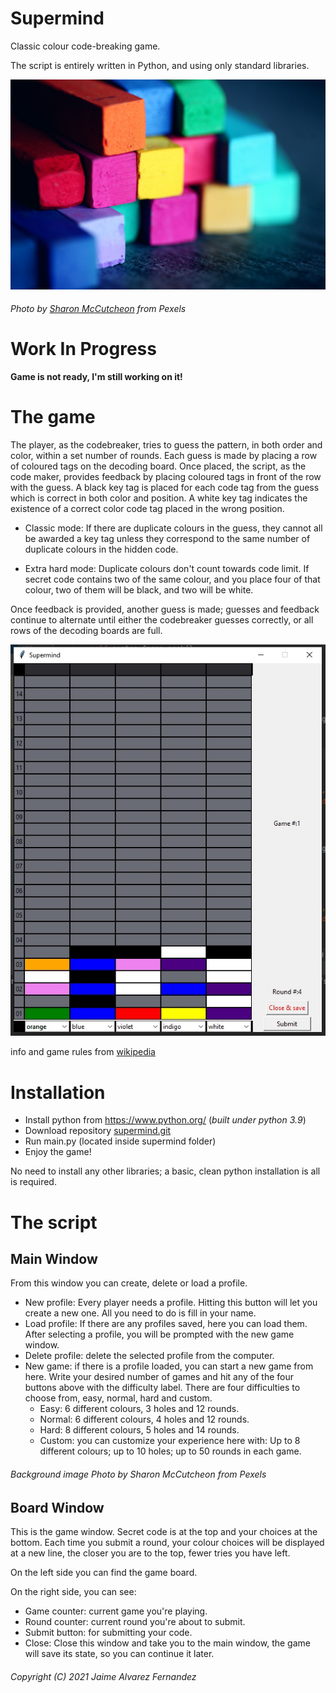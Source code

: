 # Supermind
 Classic colour code-breaking game.

The script is entirely written in Python, and using only standard libraries.

![image](img/logo.jpg)
###### Photo by <a href="https://www.pexels.com/@mccutcheon">Sharon McCutcheon</a> from Pexels

# Work In Progress

**Game is not ready, I'm still working on it!**

# The game

The player, as the codebreaker, tries to guess the pattern, in both order and color, within a set number of rounds. 
Each guess is made by placing a row of coloured tags on the decoding board. 
Once placed, the script, as the code maker, provides feedback by placing  coloured tags in front of the row with the guess. 
A black key tag is placed for each code tag from the guess which is correct in both color and position. A white key tag
indicates the existence of a correct color code tag placed in the wrong position.

- Classic mode:
If there are duplicate colours in the guess, they cannot all be awarded a key tag unless they correspond to the same 
number of duplicate colours in the hidden code.

- Extra hard mode:
Duplicate colours don't count towards code limit. If secret code contains two of the same colour, and you place four
of that colour, two of them will be black, and two will be white.

Once feedback is provided, another guess is made; guesses and feedback continue to alternate until either the codebreaker 
guesses correctly, or all rows of the decoding boards are full.

![game](img/show.jpg)

info and game rules from [wikipedia](https://en.wikipedia.org/wiki/Mastermind_(board_game))

# Installation

- Install python from https://www.python.org/ (_built under python 3.9_)
- Download repository [supermind.git](https://github.com/Jaime-alv/supermind.git)
- Run main.py (located inside supermind folder)
- Enjoy the game!

No need to install any other libraries; a basic, clean python installation is all is required.

# The script

## Main Window

From this window you can create, delete or load a profile. 
 - New profile: Every player needs a profile. Hitting this button will let you create a new one. All you
need to do is fill in your name.
 - Load profile: If there are any profiles saved, here you can load them. After selecting a profile, you
will be prompted with the new game window.
 - Delete profile: delete the selected profile from the computer.
 - New game: if there is a profile loaded, you can start a new game from here. Write your desired number of games and hit
 any of the four buttons above with the difficulty label. There are four difficulties to choose from, easy, normal, hard
and custom.
   - Easy: 6 different colours, 3 holes and 12 rounds.
   - Normal: 6 different colours, 4 holes and 12 rounds.
   - Hard: 8 different colours, 5 holes and 14 rounds.
   - Custom: you can customize your experience here with: Up to 8 different colours; up to 10 holes; up to 50 rounds 
   in each game.

###### Background image Photo by Sharon McCutcheon from Pexels

## Board Window

This is the game window. Secret code is at the top and your choices at the bottom.
Each time you submit a round, your colour choices will be displayed at a new line, the closer you are to the top, fewer
tries you have left.

On the left side you can find the game board.

On the right side, you can see:
- Game counter: current game you're playing.
- Round counter: current round you're about to submit.
- Submit button: for submitting your code.
- Close: Close this window and take you to the main window, the game will save its state, so you can continue it later.

###### Copyright (C) 2021 Jaime Alvarez Fernandez

